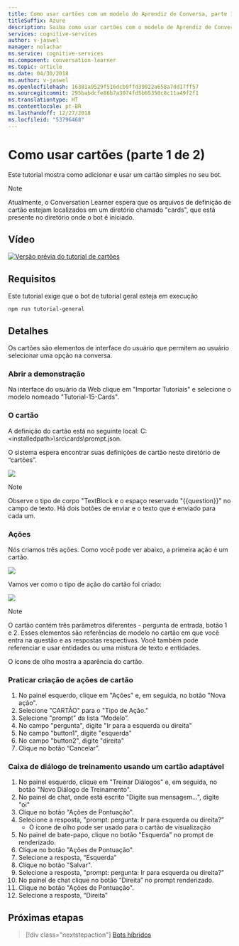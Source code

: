 ```yaml
---
title: Como usar cartões com um modelo de Aprendiz de Conversa, parte 1 - Serviços Cognitivos da Microsoft | Microsoft Docs
titleSuffix: Azure
description: Saiba como usar cartões com o modelo de Aprendiz de Conversa.
services: cognitive-services
author: v-jaswel
manager: nolachar
ms.service: cognitive-services
ms.component: conversation-learner
ms.topic: article
ms.date: 04/30/2018
ms.author: v-jaswel
ms.openlocfilehash: 16381a9529f516dcb9ffd39022a658a7dd17ff57
ms.sourcegitcommit: 295babdcfe86b7a3074fd5b65350c8c11a49f2f1
ms.translationtype: HT
ms.contentlocale: pt-BR
ms.lasthandoff: 12/27/2018
ms.locfileid: "53796468"
---
```

# <a name="how-to-use-cards-part-1-of-2"></a>Como usar cartões (parte 1 de 2)

Este tutorial mostra como adicionar e usar um cartão simples no seu bot.

> [!NOTE]
> Atualmente, o Conversation Learner espera que os arquivos de definição de cartão estejam localizados em um diretório chamado "cards", que está presente no diretório onde o bot é iniciado.

## <a name="video"></a>Vídeo

[![Versão prévia do tutorial de cartões](https://aka.ms/cl_Tutorial_v3_Cards_Preview)](https://aka.ms/cl_Tutorial_v3_Cards)

## <a name="requirements"></a>Requisitos
Este tutorial exige que o bot de tutorial geral esteja em execução

    npm run tutorial-general

## <a name="details"></a>Detalhes

Os cartões são elementos de interface do usuário que permitem ao usuário selecionar uma opção na conversa. 

### <a name="open-the-demo"></a>Abrir a demonstração

Na interface do usuário da Web clique em "Importar Tutoriais" e selecione o modelo nomeado "Tutorial-15-Cards".

### <a name="the-card"></a>O cartão

A definição do cartão está no seguinte local: C:\<installedpath\>\src\cards\prompt.json.

O sistema espera encontrar suas definições de cartão neste diretório de “cartões”.

![](../media/tutorial13_prompt.PNG)

> [!NOTE]
> Observe o tipo de corpo "TextBlock e o espaço reservado "{{question}}" no campo de texto.
> Há dois botões de enviar e o texto que é enviado para cada um.

### <a name="actions"></a>Ações

Nós criamos três ações. Como você pode ver abaixo, a primeira ação é um cartão.

![](../media/tutorial13_actions.PNG)

Vamos ver como o tipo de ação do cartão foi criado:

![](../media/tutorial13_cardaction.PNG)

> [!NOTE]
> O cartão contém três parâmetros diferentes - pergunta de entrada, botão 1 e 2. Esses elementos são referências de modelo no cartão em que você entra na questão e as respostas respectivas. Você também pode referenciar e usar entidades ou uma mistura de texto e entidades.

O ícone de olho mostra a aparência do cartão.

### <a name="practicing-creating-card-actions"></a>Praticar criação de ações de cartão

1. No painel esquerdo, clique em "Ações" e, em seguida, no botão "Nova ação".
2. Selecione "CARTÃO" para o "Tipo de Ação."
3. Selecione "prompt" da lista “Modelo”.
4. No campo "pergunta", digite "Ir para a esquerda ou direita"
5. No campo "button1", digite "esquerda"
6. No campo "button2", digite "direita"
7. Clique no botão “Cancelar”.

### <a name="train-dialog-using-an-adaptive-card"></a>Caixa de diálogo de treinamento usando um cartão adaptável

1. No painel esquerdo, clique em "Treinar Diálogos" e, em seguida, no botão "Novo Diálogo de Treinamento".
2. No painel de chat, onde está escrito "Digite sua mensagem...", digite "oi"
3. Clique no botão "Ações de Pontuação".
4. Selecione a resposta, "prompt: pergunta: Ir para esquerda ou direita?”
    - O ícone de olho pode ser usado para o cartão de visualização
5. No painel de bate-papo, clique no botão "Esquerda" no prompt de renderizado.
6. Clique no botão "Ações de Pontuação".
7. Selecione a resposta, “Esquerda”
8. Clique no botão "Salvar".
9. Selecione a resposta, "prompt: pergunta: Ir para esquerda ou direita?”
10. No painel de chat clique no botão “Direita” no prompt renderizado.
11. Clique no botão "Ações de Pontuação".
12. Selecione a resposta, “Direita”

## <a name="next-steps"></a>Próximas etapas

> [!div class="nextstepaction"]
> [Bots híbridos](./16-hybrid-bots.md)
